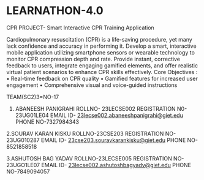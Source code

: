 # LEARNATHON-4.0
CPR PROJECT-
Smart Interactive CPR Training Application

Cardiopulmonary resuscitation (CPR) is a life-saving procedure, yet many lack confidence and accuracy in performing it. Develop a smart, interactive mobile application utilizing
smartphone sensors or wearable technology to monitor CPR compression depth and rate. Provide instant, corrective feedback to users, integrate engaging gamified elements, and offer realistic virtual patient scenarios to enhance CPR skills effectively.
Core Objectives :
• Real-time feedback on CPR quality
 • Gamified features for increased user engagement
 • Comprehensive visual and voice-guided instructions

TEAM(SC2)3=NO-17

1. ABANEESH PANIGRAHI
   ROLLNO- 23LECSE002
   REGISTRATION N0-23UG01LE04
   EMAIL ID- 23lecse002.abaneeshpanigrahi@giet.edu
   PHONE NO-7327984343

   
2.SOURAV KARAN KISKU
   ROLLNO-23CSE203
   REGISTRATION NO-23UG010287
   EMAIL ID- 23cse203.souravkarankisku@giet.edu
   PHONE NO-8521858518

   
3.ASHUTOSH BAG YADAV
  ROLLNO-23LECSE005
  REGISTRATION NO-23UGO1LE07
  EMAIL ID- 23lecse002.ashutoshbagyadv@giet.edu
  PHONE NO-7849094057

   
